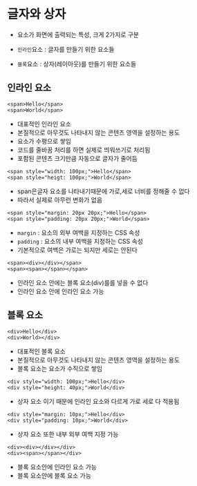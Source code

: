 # 글자와 상자

 - 요소가 화면에 출력되는 특성, 크게 2가지로 구분

 - `인라인`요소 : 글자를 만들기 위한 요소들
 - `블록`요소 : 상자(레이아웃)를 만들기 위한 요소들

## 인라인 요소

```shell
<span>Hello</span>
<span>World</span>
```
 - 대표적인 인라인 요소
 - 본질적으로 아무것도 나타내지 않는 콘텐츠 영역을 설정하는 용도
 - 요소가 수평으로 쌓임
 - 코드를 줄바꿈 처리를 하면 실제로 띄워쓰기로 처리됨
 - 포함된 콘텐츠 크기만큼 자동으로 글자가 줄어듬

```shell
<span style="width: 100px;">Hello</span>
<span style="heigt: 100px;">World</span>
```
 - span은글자 요소를 나타내기때문에 가로,세로 너비를 정해줄 수 없다
 - 따라서 실제로 아무런 변화가 없음

```shell
<span style="margin: 20px 20px;">Hello</span>
<span style="padding: 20px 20px;">World</span>
```
 - `margin` : 요소의 외부 여백을 지정하는 CSS 속성
 - `padding` : 요소의 내부 여백을 지정하는 CSS 속성
 - 기본적으로 여백은 가로는 되지만 세로는 안된다

```shell
<span><div></div></span>
<span><span></span></span>
```
 - 인라인 요소 안에는 블록 요소(div)를를 넣을 수 없다
 - 인라인 요소 안에 인라인 요소 가능

## 블록 요소

```shell
<div>Hello</div>
<div>World></div>
```
 - 대표적인 블록 요소
 - 본질적으로 아무것도 나타내지 않는 콘텐츠 영역을 설정하는 용도
 - 블록 요소는 요소가 수직으로 쌓임

```shell
<div style="width: 100px;">Hello</div>
<div style="height: 40px;">World</div>
```
 - 상자 요소 이기 때문에 인라인 요소와 다르게 가로 세로 다 적용됨

```shell
<div style="margin: 10px;">Hello</div>
<div style="padding: 10px;">World</div>
```
 - 상자 요소 또한 내부 외부 여백 지정 가능

```shell
<div><div></div></div>
<div><span></span></div>
```
 - 블록 요소안에 인라인 요소 가능
 - 블록 요소안에 블록 요소 가능
